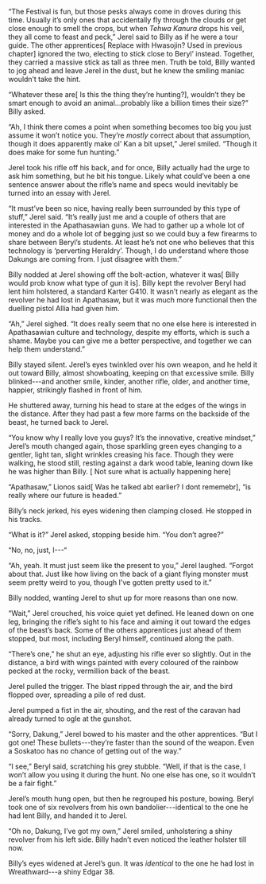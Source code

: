 “The Festival is fun, but those pesks always come in droves during this time. Usually it’s only ones that accidentally fly through the clouds or get close enough to smell the crops, but when *Tehwa Kanura* drops his veil, they all come to feast and peck,” Jerel said to Billy as if he were a tour guide. The other apprentices\[ Replace with Hwasojin? Used in previous chapter\] ignored the two, electing to stick close to Beryl’ instead. Together, they carried a massive stick as tall as three men. Truth be told, Billy wanted to jog ahead and leave Jerel in the dust, but he knew the smiling maniac wouldn’t take the hint.

“Whatever these are\[ Is this the thing they’re hunting?\], wouldn’t they be smart enough to avoid an animal...probably like a billion times their size?” Billy asked. 

“Ah,  I think there comes a point when something becomes too big you just assume it won’t notice you. They’re *mostly* correct about that assumption, though it does apparently make ol’ Kan a bit upset,” Jerel smiled. “Though it does make for some fun hunting.”

Jerel took his rifle off his back, and for once, Billy actually had the urge to ask him something, but he bit his tongue. Likely what could’ve been a one sentence answer about the rifle’s name and specs would inevitably be turned into an essay with Jerel.

“It must’ve been so nice, having really been surrounded by this type of stuff,” Jerel said. “It’s really just me and a couple of others that are interested in the Apathasawian guns. We had to gather up a whole lot of money and do a whole lot of begging just so we could buy a few firearms to share between Beryl’s students. At least he’s not one who believes that this technology is ‘perverting Heraldry’. Though, I do understand where those Dakungs are coming from. I just disagree with them.”

Billy nodded at Jerel showing off the bolt-action, whatever it was\[ Billy would prob know what type of gun it is\]. Billy kept the revolver Beryl had lent him holstered, a standard Karter G410. It wasn’t nearly as elegant as the revolver he had lost in Apathasaw, but it was much more functional then the duelling pistol Allia had given him.

“Ah,” Jerel sighed. “It does really seem that no one else here is interested in Apathasawian culture and technology, despite my efforts, which is such a shame. Maybe you can give me a better perspective, and together we can help them understand.”

Billy stayed silent. Jerel’s eyes twinkled over his own weapon, and he held it out toward Billy, almost showboating, keeping on that excessive smile. Billy blinked---and another smile, kinder, another rifle, older, and another time, happier, strikingly flashed in front of him.

He shuttered away, turning his head to stare at the edges of the wings in the distance. After they had past a few more farms on the backside of the beast, he turned back to Jerel. 

“You know why I really love you guys? It’s the innovative, creative mindset,” Jerel’s mouth changed again, those sparkling green eyes changing to a gentler, light tan, slight wrinkles creasing his face. Though they were walking, he stood still, resting against a dark wood table, leaning down like he was higher than Billy. \[ Not sure what is actually happening here\]

“Apathasaw,” Lionos said\[ Was he talked abt earlier? I dont rememebr\], “is really where our future is headed.”

Billy’s neck jerked, his eyes widening then clamping closed. He stopped in his tracks.

“What is it?” Jerel asked, stopping beside him. “You don’t agree?”

“No, no, just, I---“

“Ah, yeah. It must just seem like the present to you,” Jerel laughed. “Forgot about that. Just like how living on the back of a giant flying monster must seem pretty weird to you, though I’ve gotten pretty used to it.”

Billy nodded, wanting Jerel to shut up for more reasons than one now.

“Wait,” Jerel crouched, his voice quiet yet defined. He leaned down on one leg, bringing the rifle’s sight to his face and aiming it out toward the edges of the beast’s back. Some of the others apprentices just ahead of them stopped, but most, including Beryl himself, continued along the path.

“There’s one,” he shut an eye, adjusting his rifle ever so slightly. Out in the distance, a bird with wings painted with every coloured of the rainbow pecked at the rocky, vermillion back of the beast.

Jerel pulled the trigger. The blast ripped through the air, and the bird flopped over, spreading a pile of red dust.

Jerel pumped a fist in the air, shouting, and the rest of the caravan had already turned to ogle at the gunshot. 

“Sorry, Dakung,” Jerel bowed to his master and the other apprentices. “But I got one! These bullets---they’re faster than the sound of the weapon. Even a Soskatoo has no chance of getting out of the way.”

“I see,” Beryl said, scratching his grey stubble. “Well, if that is the case, I won’t allow you using it during the hunt. No one else has one, so it wouldn’t be a fair fight.”

Jerel’s mouth hung open, but then he regrouped his posture, bowing. Beryl took one of six revolvers from his own bandolier---identical to the one he had lent Billy, and handed it to Jerel.

“Oh no, Dakung, I’ve got my own,” Jerel smiled, unholstering a shiny revolver from his left side. Billy hadn’t even noticed the leather holster till now. 

Billy’s eyes widened at Jerel’s gun. It was *identical* to the one he had lost in Wreathward---a shiny Edgar 38.
